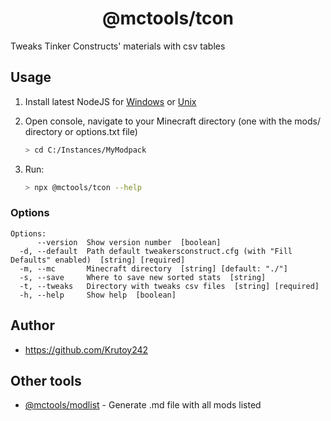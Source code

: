 <h1 align="center">@mctools/tcon</h1>

Tweaks Tinker Constructs' materials with csv tables

<!-- extended_desc --><!-- /extended_desc -->

## Usage

1. Install latest NodeJS for [Windows](https://nodejs.org/en/download/current/) or [Unix](https://nodejs.org/en/download/package-manager/)

2. Open console, navigate to your Minecraft directory (one with the mods/ directory or options.txt file)
    ```sh
    > cd C:/Instances/MyModpack
    ```

3. Run:
    ```sh
    > npx @mctools/tcon --help
    ```

### Options

```shell
Options:
      --version  Show version number  [boolean]
  -d, --default  Path default tweakersconstruct.cfg (with "Fill Defaults" enabled)  [string] [required]
  -m, --mc       Minecraft directory  [string] [default: "./"]
  -s, --save     Where to save new sorted stats  [string]
  -t, --tweaks   Directory with tweaks csv files  [string] [required]
  -h, --help     Show help  [boolean]
```

## Author

* https://github.com/Krutoy242

## Other tools

* [@mctools/modlist](https://github.com/Krutoy242/mc-tools/tree/master/packages/modlist) - Generate .md file with all mods listed
